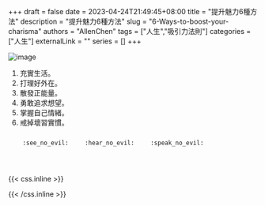 +++ 
draft = false
date = 2023-04-24T21:49:45+08:00
title = "提升魅力6種方法"
description = "提升魅力6種方法"
slug = "6-Ways-to-boost-your-charisma"
authors = "AllenChen"
tags = ["人生","吸引力法則"]
categories = ["人生"]
externalLink = ""
series = []
+++

![image](/images/post/A-male-rabbit-that-attract-2-female-rabbits-with-big-blue-eyes-with-Van-Gogh-style.jpeg)

1. 充實生活。
2. 打理好外在。
3. 散發正能量。
4. 勇敢追求想望。 
5. 掌握自己情緒。
6. 戒掉壞習實慣。

<p><span class="nowrap"><span class="emojify">🙈</span> <code>:see_no_evil:</code></span>  <span class="nowrap"><span class="emojify">🙉</span> <code>:hear_no_evil:</code></span>  <span class="nowrap"><span class="emojify">🙊</span> <code>:speak_no_evil:</code></span></p>
<br>
    

{{< css.inline >}}
<style>
.emojify {
	font-family: Apple Color Emoji, Segoe UI Emoji, NotoColorEmoji, Segoe UI Symbol, Android Emoji, EmojiSymbols;
	font-size: 2rem;
	vertical-align: middle;
}
@media screen and (max-width:650px) {
  .nowrap {
    display: block;
    margin: 25px 0;
  }
}
</style>
{{< /css.inline >}}
